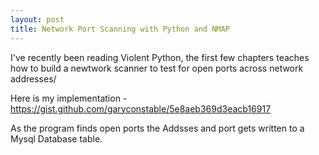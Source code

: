```yaml
---
layout: post
title: Network Port Scanning with Python and NMAP
---
```



I've recently been reading Violent Python, 
the first few chapters teaches how to build a newtwork scanner to test for open ports across network addresses/

Here is my implementation - https://gist.github.com/garyconstable/5e8aeb369d3eacb16917

As the program finds open ports the Addsses and port gets written to a Mysql Database table.
